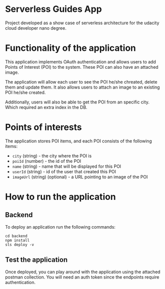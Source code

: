 # Serverless Guides App

Project developed as a show case of serverless architecture for the udacity cloud developer nano degree.

# Functionality of the application

This application implements OAuth authentication and allows users to add Points of Interest (POI) to the system. These POI can also have an attached image.

The application will allow each user to see the POI he/she chreated, delete them and update them. It also allows users to attach an image to an existing POI he/she created.

Additionally, users will also be able to get the POI from an specific city. Which required an extra index in the DB.

# Points of interests

The application stores POI items, and each POI consists of the following items:

* `city` (string) - the city where the POI is
* `poiId` (number) - the id of the POI
* `name` (string) - name that will be displayed for this POI
* `userId` (string) - id of the user that created this POI
* `imageUrl` (string) (optional) - a URL pointing to an image of the POI

# How to run the application

## Backend

To deploy an application run the following commands:

```
cd backend
npm install
sls deploy -v
```

## Test the application

Once deployed, you can play around with the application using the attached postman collection. You will need an auth token since the endpoints require authentication.
